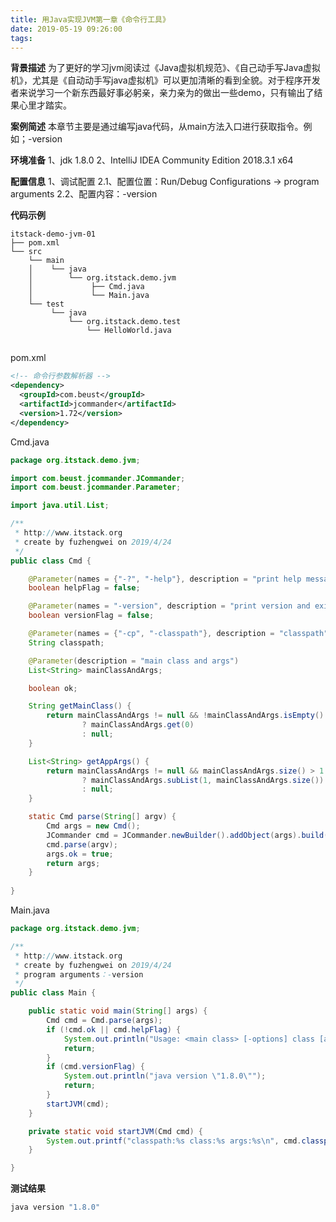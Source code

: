 ```yaml
---
title: 用Java实现JVM第一章《命令行工具》
date: 2019-05-19 09:26:00
tags:
---
```

**背景描述**
为了更好的学习jvm阅读过《Java虚拟机规范》、《自己动手写Java虚拟机》，尤其是《自动动手写java虚拟机》可以更加清晰的看到全貌。对于程序开发者来说学习一个新东西最好事必躬亲，亲力亲为的做出一些demo，只有输出了结果心里才踏实。

**案例简述**
本章节主要是通过编写java代码，从main方法入口进行获取指令。例如；-version

<!-- more -->

**环境准备**
1、jdk 1.8.0 
2、IntelliJ IDEA Community Edition 2018.3.1 x64

**配置信息**
1、调试配置
2.1、配置位置：Run/Debug Configurations -> program arguments
2.2、配置内容：-version

**代码示例**
```
itstack-demo-jvm-01
├── pom.xml
└── src
    └── main
    │    └── java
    │        └── org.itstack.demo.jvm
    │		      ├── Cmd.java
    │ 		      └── Main.java
    └── test
		 └── java
			 └── org.itstack.demo.test
				 └── HelloWorld.java
			  
```
pom.xml
```xml
<!-- 命令行参数解析器 -->
<dependency>
  <groupId>com.beust</groupId>
  <artifactId>jcommander</artifactId>
  <version>1.72</version>
</dependency>
```
Cmd.java
```java
package org.itstack.demo.jvm;

import com.beust.jcommander.JCommander;
import com.beust.jcommander.Parameter;

import java.util.List;

/**
 * http://www.itstack.org
 * create by fuzhengwei on 2019/4/24
 */
public class Cmd {

    @Parameter(names = {"-?", "-help"}, description = "print help message", order = 3, help = true)
    boolean helpFlag = false;

    @Parameter(names = "-version", description = "print version and exit", order = 2)
    boolean versionFlag = false;

    @Parameter(names = {"-cp", "-classpath"}, description = "classpath", order = 1)
    String classpath;

    @Parameter(description = "main class and args")
    List<String> mainClassAndArgs;

    boolean ok;

    String getMainClass() {
        return mainClassAndArgs != null && !mainClassAndArgs.isEmpty()
                ? mainClassAndArgs.get(0)
                : null;
    }

    List<String> getAppArgs() {
        return mainClassAndArgs != null && mainClassAndArgs.size() > 1
                ? mainClassAndArgs.subList(1, mainClassAndArgs.size())
                : null;
    }

    static Cmd parse(String[] argv) {
        Cmd args = new Cmd();
        JCommander cmd = JCommander.newBuilder().addObject(args).build();
        cmd.parse(argv);
        args.ok = true;
        return args;
    }
    
}
```
Main.java
```java
package org.itstack.demo.jvm;

/**
 * http://www.itstack.org
 * create by fuzhengwei on 2019/4/24
 * program arguments：-version
 */
public class Main {

    public static void main(String[] args) {
        Cmd cmd = Cmd.parse(args);
        if (!cmd.ok || cmd.helpFlag) {
            System.out.println("Usage: <main class> [-options] class [args...]");
            return;
        }
        if (cmd.versionFlag) {
            System.out.println("java version \"1.8.0\"");
            return;
        }
        startJVM(cmd);
    }

    private static void startJVM(Cmd cmd) {
        System.out.printf("classpath:%s class:%s args:%s\n", cmd.classpath, cmd.getMainClass(), cmd.getAppArgs());
    }

}
```
**测试结果**
```java
java version "1.8.0"
```

